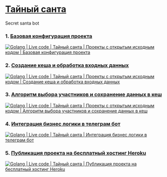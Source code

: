 # [Тайный санта](https://youtu.be/isozbwYEByE)

Secret santa bot

### 1. [Базовая конфигурация проекта](https://youtu.be/isozbwYEByE "Базовая конфигурация проекта")

[![Golang | Live code | Тайный санта | Проекты с открытым исходным кодом | Базовая конфигурация проекта](https://img.youtube.com/vi/isozbwYEByE/maxresdefault.jpg)](https://youtu.be/isozbwYEByE? "Базовая конфигурация проекта")

### 2. [Создание кеша и обработка входных данных](https://youtu.be/SneBpp-ctgo "Создание кеша и обработка входных данных")

[![Golang | Live code | Тайный санта | Проекты с открытым исходным кодом | Создание кеша и обработка входных данных](https://img.youtube.com/vi/isozbwYEByE/maxresdefault.jpg)](https://youtu.be/SneBpp-ctgo "Создание кеша и обработка входных данных")

### 3. [Алгоритм выбора участников и сохранение данных в кеш](https://youtu.be/3QR29sNchFI "Алгоритм выбора участников и сохранение данных в кеш")

[![Golang | Live code | Тайный санта | Проекты с открытым исходным кодом | Алгоритм выбора участников и сохранение данных в кеш](https://img.youtube.com/vi/3QR29sNchFI/maxresdefault.jpg)](https://youtu.be/3QR29sNchFI "Алгоритм выбора участников и сохранение данных в кеш")

### 4. [Интеграция бизнес логики в телеграм бот](https://youtu.be/g_m5kpXRYDU "Интеграция бизнес логики в телеграм бот")

[![Golang | Live code | Тайный санта | Интеграция бизнес логики в телеграм бот](https://img.youtube.com/vi/g_m5kpXRYDU/maxresdefault.jpg)](https://youtu.be/g_m5kpXRYDU "Интеграция бизнес логики в телеграм бот")

### 5. [Публикация проекта на бесплатный хостинг Heroku](https://youtu.be/HX7lN7rNueA "Публикация проекта на бесплатный хостинг Heroku")

[![Golang | Live code | Тайный санта | Публикация проекта на бесплатный хостинг Heroku](https://img.youtube.com/vi/g_m5kpXRYDU/maxresdefault.jpg)](https://youtu.be/HX7lN7rNueA "Публикация проекта на бесплатный хостинг Heroku")
